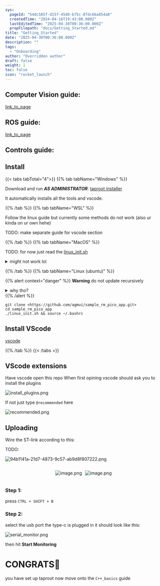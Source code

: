 ```yaml
---
sys:
  pageId: "54dc585f-d15f-45d0-b75c-8fdc66a854a8"
  createdTime: "2024-04-16T19:43:00.000Z"
  lastEditedTime: "2025-04-30T00:36:00.000Z"
  propFilepath: "docs/Getting_Started.md"
title: "Getting_Started"
date: "2025-04-30T00:36:00.000Z"
description: ""
tags:
  - "Onboarding"
author: "Overridden author"
draft: false
weight: 1
toc: false
icon: "rocket_launch"
---
```


## Computer Vision guide:

[link_to_page](86d45bc0-388b-4d26-8848-44f255f73d0e)

## ROS guide:

[link_to_page](3c76c1de-ec8f-46d6-8b0a-294005edc2d5)

## Controls guide:

## Install

{{< tabs tabTotal="4">}}
{{% tab tabName="Windows" %}}

Download and run _**AS ADMINISTRATOR**_: [taproot installer](https://github.com/Thornbots/TeachingFreshies/releases/tag/1.0)

It automatically installs all the tools and vscode.

{{% /tab %}}
{{% tab tabName="WSL" %}}

Follow the linux guide but currently some methods do not work (also ur kinda on ur own hehe)

TODO: make separate guide for vscode section

{{% /tab %}}
{{% tab tabName="MacOS" %}}

TODO: for now just read the [linux_init.sh](https://github.com/agmui/sample_rm_pico_app/blob/main/linux_init.sh)

<details>
<summary>might not work lol</summary>

`brew install libusb pkg-config`

Next install: [vscode](https://code.visualstudio.com/Download)

</details>

{{% /tab %}}
{{% tab tabName="Linux (ubuntu)" %}}

{{% alert context="danger" %}}
**Warning** do not update recursively
<details>
<summary>why tho?</summary>
There are some submodules that may go on for a while (like tinyusb) and I highly
recommend you don't need to get them.
If you want to see what submodules I update just look in `linux_init.sh`
</details>
{{% /alert %}}

```shell
git clone <https://github.com/agmui/sample_rm_pico_app.git>
cd sample_rm_pico_app
./linux_init.sh && source ~/.bashrc
```

## Install VScode

[vscode](https://code.visualstudio.com/Download)

{{% /tab %}}
{{< /tabs >}}

## VScode extensions

Have vscode open this repo
When first opining vscode should ask you to install the plugins

![install_plugins.png](https://prod-files-secure.s3.us-west-2.amazonaws.com/d518164a-d88e-44d1-a4ee-3adb3bd8bce0/89bd30f0-1825-4e77-867b-0a41ce370880/install_plugins.png?X-Amz-Algorithm=AWS4-HMAC-SHA256&X-Amz-Content-Sha256=UNSIGNED-PAYLOAD&X-Amz-Credential=ASIAZI2LB466SATXV45L%2F20250515%2Fus-west-2%2Fs3%2Faws4_request&X-Amz-Date=20250515T110727Z&X-Amz-Expires=3600&X-Amz-Security-Token=IQoJb3JpZ2luX2VjEHMaCXVzLXdlc3QtMiJGMEQCIBQFGpbE4wPmTwWY%2Fm6NvZ9vfkWvEiZsHzQGdKb3XoU2AiB3Ip9y5iAL%2BO%2BqUwFyBfTgc%2FdIrnJ4UVGNs%2BRwxMj%2Bair%2FAwgsEAAaDDYzNzQyMzE4MzgwNSIMpIAwI%2FMkHzKohWSbKtwDUq%2B4zb%2BcYWB1DhG0NipUToxE6RTvRQO%2FpXauVeMAORXhoVqpcg2rhnxrgQXQz7NX0OnR8gtA9f13wWIPP8%2BdjUiIbWInuOEar6Zay55eJA7hAIL%2B9VM8bVCO9rMtAZ7hnNaLUfzt2epSsL1PUndR2DjfQDyhGPXuqWJxzlq1p0pb80gPJr7d09udgEQ%2BJchRhRP%2Bx7L1DIsfTwhvhOXZb9ALl1Vh3lW7gqsV3iqAitybx7dFEp62XI%2Fr04VJYJ2tG3qtcWG3qpkJpEoVJ39TmG8Oetfd7tj8jsmlnYeF8cjXKDD7Q0lsUMU5DS%2FyOnhkh1O42uWIhu4spo%2FJ0nDRzbfzfSySLoBwGOYY%2BaUGPOHETIEYJMOTJ2j5JHFFAEPi5C7%2F4epCYpo5uEFlNS%2FF6FVxZ26R6AUXCfjvxQTulKCdKFmbmihpmN5b%2Fgmvog%2FvoASlSeqihyC%2FP%2BOCZPL6NMzCHyZN8iG%2BUN5j5yH0FJC5be8DjaWykbzdxRb08Jn9E7DAjTlzBra8puWsIjz9jUL2UUNZk4dz2hWqY2qty7nLFRYy44WddI%2FPUqepkoXxyYSlzzgftaWLyV6tCUpjDZfD9a4Yq%2Fhl9xMEb99tKXKb8x9HRmv8ROaOQy0whYWXwQY6pgF1j3fb2PIjGlxix7O512BcXBJ%2F3EyG1xGOYihaPMqhm%2Bwr%2BilPICHRNe6kTpXdfY0DW3hOD70EwHvYv06aiirdHRz6ukykRM5JQsiqO%2FLAl6HDLwV4xGz7%2BsOxARBfcFKrjkkLdoUh%2FKrY2OumIpOEgpMsu6VfqAhoQazlH9d8zaYuh52jruuE8LIvCloXOsEyM43NK4JVGjgNkbYfp8PyvvTyPXVJ&X-Amz-Signature=c45655677374e0da26d1c44b2592c46a9d291f5378ca02665e99fe5236e4ac6d&X-Amz-SignedHeaders=host&x-id=GetObject)

If not just type `@recommended` here  

![recommended.png](https://prod-files-secure.s3.us-west-2.amazonaws.com/d518164a-d88e-44d1-a4ee-3adb3bd8bce0/61e661e9-5d85-4dfc-be0d-8d2097a5e793/recommended.png?X-Amz-Algorithm=AWS4-HMAC-SHA256&X-Amz-Content-Sha256=UNSIGNED-PAYLOAD&X-Amz-Credential=ASIAZI2LB466SATXV45L%2F20250515%2Fus-west-2%2Fs3%2Faws4_request&X-Amz-Date=20250515T110727Z&X-Amz-Expires=3600&X-Amz-Security-Token=IQoJb3JpZ2luX2VjEHMaCXVzLXdlc3QtMiJGMEQCIBQFGpbE4wPmTwWY%2Fm6NvZ9vfkWvEiZsHzQGdKb3XoU2AiB3Ip9y5iAL%2BO%2BqUwFyBfTgc%2FdIrnJ4UVGNs%2BRwxMj%2Bair%2FAwgsEAAaDDYzNzQyMzE4MzgwNSIMpIAwI%2FMkHzKohWSbKtwDUq%2B4zb%2BcYWB1DhG0NipUToxE6RTvRQO%2FpXauVeMAORXhoVqpcg2rhnxrgQXQz7NX0OnR8gtA9f13wWIPP8%2BdjUiIbWInuOEar6Zay55eJA7hAIL%2B9VM8bVCO9rMtAZ7hnNaLUfzt2epSsL1PUndR2DjfQDyhGPXuqWJxzlq1p0pb80gPJr7d09udgEQ%2BJchRhRP%2Bx7L1DIsfTwhvhOXZb9ALl1Vh3lW7gqsV3iqAitybx7dFEp62XI%2Fr04VJYJ2tG3qtcWG3qpkJpEoVJ39TmG8Oetfd7tj8jsmlnYeF8cjXKDD7Q0lsUMU5DS%2FyOnhkh1O42uWIhu4spo%2FJ0nDRzbfzfSySLoBwGOYY%2BaUGPOHETIEYJMOTJ2j5JHFFAEPi5C7%2F4epCYpo5uEFlNS%2FF6FVxZ26R6AUXCfjvxQTulKCdKFmbmihpmN5b%2Fgmvog%2FvoASlSeqihyC%2FP%2BOCZPL6NMzCHyZN8iG%2BUN5j5yH0FJC5be8DjaWykbzdxRb08Jn9E7DAjTlzBra8puWsIjz9jUL2UUNZk4dz2hWqY2qty7nLFRYy44WddI%2FPUqepkoXxyYSlzzgftaWLyV6tCUpjDZfD9a4Yq%2Fhl9xMEb99tKXKb8x9HRmv8ROaOQy0whYWXwQY6pgF1j3fb2PIjGlxix7O512BcXBJ%2F3EyG1xGOYihaPMqhm%2Bwr%2BilPICHRNe6kTpXdfY0DW3hOD70EwHvYv06aiirdHRz6ukykRM5JQsiqO%2FLAl6HDLwV4xGz7%2BsOxARBfcFKrjkkLdoUh%2FKrY2OumIpOEgpMsu6VfqAhoQazlH9d8zaYuh52jruuE8LIvCloXOsEyM43NK4JVGjgNkbYfp8PyvvTyPXVJ&X-Amz-Signature=0881f17397de2ef8cb9800d3ad09e4cc0460927f43347ce98d02b623e4765916&X-Amz-SignedHeaders=host&x-id=GetObject)

## Uploading

Wire the ST-link according to this:

TODO:

![94b1141a-21d7-4873-9c57-ab9d8f807222.png](https://prod-files-secure.s3.us-west-2.amazonaws.com/d518164a-d88e-44d1-a4ee-3adb3bd8bce0/e5fad17d-ab82-4300-9f4c-505ab4b1202c/94b1141a-21d7-4873-9c57-ab9d8f807222.png?X-Amz-Algorithm=AWS4-HMAC-SHA256&X-Amz-Content-Sha256=UNSIGNED-PAYLOAD&X-Amz-Credential=ASIAZI2LB466SATXV45L%2F20250515%2Fus-west-2%2Fs3%2Faws4_request&X-Amz-Date=20250515T110727Z&X-Amz-Expires=3600&X-Amz-Security-Token=IQoJb3JpZ2luX2VjEHMaCXVzLXdlc3QtMiJGMEQCIBQFGpbE4wPmTwWY%2Fm6NvZ9vfkWvEiZsHzQGdKb3XoU2AiB3Ip9y5iAL%2BO%2BqUwFyBfTgc%2FdIrnJ4UVGNs%2BRwxMj%2Bair%2FAwgsEAAaDDYzNzQyMzE4MzgwNSIMpIAwI%2FMkHzKohWSbKtwDUq%2B4zb%2BcYWB1DhG0NipUToxE6RTvRQO%2FpXauVeMAORXhoVqpcg2rhnxrgQXQz7NX0OnR8gtA9f13wWIPP8%2BdjUiIbWInuOEar6Zay55eJA7hAIL%2B9VM8bVCO9rMtAZ7hnNaLUfzt2epSsL1PUndR2DjfQDyhGPXuqWJxzlq1p0pb80gPJr7d09udgEQ%2BJchRhRP%2Bx7L1DIsfTwhvhOXZb9ALl1Vh3lW7gqsV3iqAitybx7dFEp62XI%2Fr04VJYJ2tG3qtcWG3qpkJpEoVJ39TmG8Oetfd7tj8jsmlnYeF8cjXKDD7Q0lsUMU5DS%2FyOnhkh1O42uWIhu4spo%2FJ0nDRzbfzfSySLoBwGOYY%2BaUGPOHETIEYJMOTJ2j5JHFFAEPi5C7%2F4epCYpo5uEFlNS%2FF6FVxZ26R6AUXCfjvxQTulKCdKFmbmihpmN5b%2Fgmvog%2FvoASlSeqihyC%2FP%2BOCZPL6NMzCHyZN8iG%2BUN5j5yH0FJC5be8DjaWykbzdxRb08Jn9E7DAjTlzBra8puWsIjz9jUL2UUNZk4dz2hWqY2qty7nLFRYy44WddI%2FPUqepkoXxyYSlzzgftaWLyV6tCUpjDZfD9a4Yq%2Fhl9xMEb99tKXKb8x9HRmv8ROaOQy0whYWXwQY6pgF1j3fb2PIjGlxix7O512BcXBJ%2F3EyG1xGOYihaPMqhm%2Bwr%2BilPICHRNe6kTpXdfY0DW3hOD70EwHvYv06aiirdHRz6ukykRM5JQsiqO%2FLAl6HDLwV4xGz7%2BsOxARBfcFKrjkkLdoUh%2FKrY2OumIpOEgpMsu6VfqAhoQazlH9d8zaYuh52jruuE8LIvCloXOsEyM43NK4JVGjgNkbYfp8PyvvTyPXVJ&X-Amz-Signature=efb6f41fd02dc77bf2abe2f0b37eed51e0de48e54ed373451e9d2ec61e298880&X-Amz-SignedHeaders=host&x-id=GetObject)

<div style="display: flex;flex-direction: row; column-gap:10px; max-width: 630px;justify-content: center;">
<div>

![image.png](https://prod-files-secure.s3.us-west-2.amazonaws.com/d518164a-d88e-44d1-a4ee-3adb3bd8bce0/210ecb78-1116-4d7b-b9b7-2292f66fa2c2/image.png?X-Amz-Algorithm=AWS4-HMAC-SHA256&X-Amz-Content-Sha256=UNSIGNED-PAYLOAD&X-Amz-Credential=ASIAZI2LB466WIJ7PHD2%2F20250515%2Fus-west-2%2Fs3%2Faws4_request&X-Amz-Date=20250515T110732Z&X-Amz-Expires=3600&X-Amz-Security-Token=IQoJb3JpZ2luX2VjEHMaCXVzLXdlc3QtMiJHMEUCIQCvXpdVbtQMA26Vj223bEAG2Cg5zwQES%2BbkFIeKTolmTwIgVQmeQ3X9%2B71bWmzSzA1p4KA7KnGQk8gw08d8s2BQMBYq%2FwMILBAAGgw2Mzc0MjMxODM4MDUiDFBoD%2Bfqq7%2FKTXCrASrcA2Mbu9ywsGd8gM5m46sohoFm9xWbCOXMj2FR1jCCFbNcXhUpDOhMsuJD%2FVkzF7luMwedtQnJMCNZdlspMFc%2ByGYZ31ghYbsxerp0%2B%2BcVuGjvoZR3pQFaFrAVEQmJaL08me6e9QlsdaJSsDhYW5umkA5mPVWG4ILlaz65HxJ%2FwEib1IHRTrGiLqtUpKlbUqOSFQp7E2VZoEQ0AvamJ9BIcbxQqUisNDDkyQ9M1HTO6Q4BhJKe4PzrkgXUAE7dywnJrsIr%2BwxYg0XTX4TWMxxfVFetUmCrDZZirIT%2Bcror0RWOa3UYljR37h4IrpJGf9cdzyM7Jl5Ok9Li145GV8mv8gj%2BNxWFyrWpY%2F3Ec5RXo5Yjo6xtAs7lmWgjZFrvwTyXa7cgE5jZxXQ%2FJrZnRVixqTVJREFtWMTK9hRm4PvFgbAQgajeQF3fFrTOZytU3LtBaZMdxZx67eld13L0t7zY%2BIj1nzQFBwoTf7rknAY0dhekTypJestM2nI44LFNPmo%2BSafParl06vqaETZhGRAhuy5vI%2Fi2040i5SVaFxRIE7CagXXAY6TUi1FwABlahjTdgGrZiDeQ5PyuSe6b9qf1ZC6kpBKSjU0HtQ3kDyWd4o6HzriiF1WNnc3DyS4UMIaGl8EGOqUBDU1Il0nNR8ohdtl1Ah4YR6M0tMLNzcSbAOnpFAR%2Bd39GbJoYh8TG%2Bb2LtHmc4sZ6JgU%2BF0oybOri6UsqOFtaV%2F1wg49zWLzmMoXrd7ior%2BMGieFEopWM%2FV7qE%2FQtfTrGoq1B28vyT34ZYEMrdsapnDok%2F1XpAjMMzN4hm5BsDprPfzGJ7Tk4OkUAG6IQ6Xgj9j%2Fac5D04hFnMKQ%2Bze5cHW4u5EvW&X-Amz-Signature=439c6a32ce6eba6560ea0675abba079ea6a15675e73122918845b38970b18062&X-Amz-SignedHeaders=host&x-id=GetObject)

</div>
<div>

![image.png](https://prod-files-secure.s3.us-west-2.amazonaws.com/d518164a-d88e-44d1-a4ee-3adb3bd8bce0/33a0fd0f-8ca6-4a86-8e09-26e95ded1fff/image.png?X-Amz-Algorithm=AWS4-HMAC-SHA256&X-Amz-Content-Sha256=UNSIGNED-PAYLOAD&X-Amz-Credential=ASIAZI2LB466THMJFSIG%2F20250515%2Fus-west-2%2Fs3%2Faws4_request&X-Amz-Date=20250515T110732Z&X-Amz-Expires=3600&X-Amz-Security-Token=IQoJb3JpZ2luX2VjEHMaCXVzLXdlc3QtMiJHMEUCIQDrq%2Fl%2BWtrRQCeVIIklA3XJDjjq7%2Fhr3Onvn9o5ndAndgIgLG7VO%2FqjVqmD%2FO%2BbcKxxmX%2FX91k4eXzuRZBUBw4IgEsq%2FwMILBAAGgw2Mzc0MjMxODM4MDUiDPDj4xMNx%2BRoMLkBVyrcA%2FBApczJrYhpd4QO1W5ty85jAWK6AGD675v8%2FufH7aj%2Bf9lJyfXBUtfKOGlN1N%2B0EYreZTp5MkH1TDYpSJc3mrVUZ%2BTCcbeGkpCJN93D%2F0lbvIb5Oi2aYMXnBIXO8wyL0nHdKd6sP%2B%2F1Gz1AHf1RWC0aDYOILY%2BaLxCOWc3y64HbxmzzkDBWfsHFsd4a89ykq4WM8F%2FQ7helu4e%2BYGou04EfcHZixaAJeuQZPqOScCDmWv2wY2u7ThSyZ1y6laupaT2ukZkpyYl5ujt2xdTY0J2iQNAgwE%2FVJqIIsiBU%2FqeCOxcLTFHeh8oW1t2gJkUi4n6t48CZ5Bd6pESOLY9W61ccCdgsx8azeTllWwQsCqCJ6J0a6cBRQyLaRZ5YpIq52L36At0RAivs%2BpIUoEzleY98utOJ5V1nGhiZAhuerqC0SkLdmTrPoZahXwRGaOd%2BS%2FoqYnAlunXzAGMlLwMIENYdUP%2B5E9df3SGjpXATrjMhjxw7x9mykhl%2Bi8HszHJVmGieoiWpAEqnNK8TjgKj6OcbqNwS0qz0IsU9DpnJOP0eAtb4su3pRuc1BNdMXDS%2FEKiZFKlzpkBXmHbMyi61iQFd3g4Mtn7w%2FVrKYjE4OeVObr76QlbpQXBvJ2u%2BMKaFl8EGOqUBWVVHYabMPypgLjqDA6EWabxyGvFnWc4fKCGIABKItDx86Ce2nipuP3De6BbTuNjGoaDANNtUjYPXX5HjFZrvjDDZsvGogLqDU6Wc6%2FEHwP0NaPnYuriueQU8aQjkQnWjcUR%2FFXbe7n%2BgfUQvlNYEFa9suKqYD%2F7zV9toawWbRMG%2B%2Ffy6fF0%2B7ynxWEzZlWzjniuD8OMNcy%2FuGUIBP71IJgDYbLS0&X-Amz-Signature=63e99014129b159968a586b8292c3a83e35c902f1177bfea36fcf88d52467714&X-Amz-SignedHeaders=host&x-id=GetObject)

</div>
</div>

### Step 1:

press `CTRL + SHIFT + B`

### Step 2:

select the usb port the type-c is plugged in it should look like this:

![serial_monitor.png](https://prod-files-secure.s3.us-west-2.amazonaws.com/d518164a-d88e-44d1-a4ee-3adb3bd8bce0/f03f4774-05d4-4393-b6a0-d5efb6d315ab/serial_monitor.png?X-Amz-Algorithm=AWS4-HMAC-SHA256&X-Amz-Content-Sha256=UNSIGNED-PAYLOAD&X-Amz-Credential=ASIAZI2LB466SATXV45L%2F20250515%2Fus-west-2%2Fs3%2Faws4_request&X-Amz-Date=20250515T110727Z&X-Amz-Expires=3600&X-Amz-Security-Token=IQoJb3JpZ2luX2VjEHMaCXVzLXdlc3QtMiJGMEQCIBQFGpbE4wPmTwWY%2Fm6NvZ9vfkWvEiZsHzQGdKb3XoU2AiB3Ip9y5iAL%2BO%2BqUwFyBfTgc%2FdIrnJ4UVGNs%2BRwxMj%2Bair%2FAwgsEAAaDDYzNzQyMzE4MzgwNSIMpIAwI%2FMkHzKohWSbKtwDUq%2B4zb%2BcYWB1DhG0NipUToxE6RTvRQO%2FpXauVeMAORXhoVqpcg2rhnxrgQXQz7NX0OnR8gtA9f13wWIPP8%2BdjUiIbWInuOEar6Zay55eJA7hAIL%2B9VM8bVCO9rMtAZ7hnNaLUfzt2epSsL1PUndR2DjfQDyhGPXuqWJxzlq1p0pb80gPJr7d09udgEQ%2BJchRhRP%2Bx7L1DIsfTwhvhOXZb9ALl1Vh3lW7gqsV3iqAitybx7dFEp62XI%2Fr04VJYJ2tG3qtcWG3qpkJpEoVJ39TmG8Oetfd7tj8jsmlnYeF8cjXKDD7Q0lsUMU5DS%2FyOnhkh1O42uWIhu4spo%2FJ0nDRzbfzfSySLoBwGOYY%2BaUGPOHETIEYJMOTJ2j5JHFFAEPi5C7%2F4epCYpo5uEFlNS%2FF6FVxZ26R6AUXCfjvxQTulKCdKFmbmihpmN5b%2Fgmvog%2FvoASlSeqihyC%2FP%2BOCZPL6NMzCHyZN8iG%2BUN5j5yH0FJC5be8DjaWykbzdxRb08Jn9E7DAjTlzBra8puWsIjz9jUL2UUNZk4dz2hWqY2qty7nLFRYy44WddI%2FPUqepkoXxyYSlzzgftaWLyV6tCUpjDZfD9a4Yq%2Fhl9xMEb99tKXKb8x9HRmv8ROaOQy0whYWXwQY6pgF1j3fb2PIjGlxix7O512BcXBJ%2F3EyG1xGOYihaPMqhm%2Bwr%2BilPICHRNe6kTpXdfY0DW3hOD70EwHvYv06aiirdHRz6ukykRM5JQsiqO%2FLAl6HDLwV4xGz7%2BsOxARBfcFKrjkkLdoUh%2FKrY2OumIpOEgpMsu6VfqAhoQazlH9d8zaYuh52jruuE8LIvCloXOsEyM43NK4JVGjgNkbYfp8PyvvTyPXVJ&X-Amz-Signature=ee93cbb2c47e434f5df89cfd9aab2dbc0d3e80a7e7722d9f6f185c82776b1c2d&X-Amz-SignedHeaders=host&x-id=GetObject)

then hit **Start Monitoring**

# CONGRATS🎉

you have set up taproot now move onto the `C++_basics` guide
